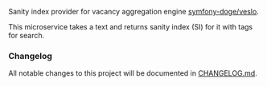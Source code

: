 Sanity index provider for vacancy aggregation engine [symfony-doge/veslo](https://github.com/symfony-doge/veslo).

This microservice takes a text and returns sanity index (SI) for it with tags for search.

### Changelog
All notable changes to this project will be documented in [CHANGELOG.md](CHANGELOG.md).